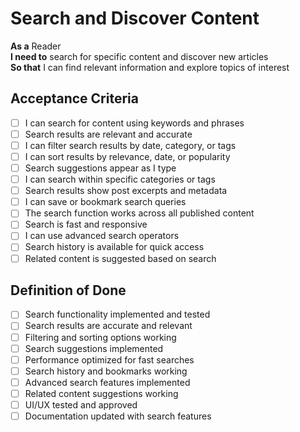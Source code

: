 # Search and Discover Content

**As a** Reader  
**I need to** search for specific content and discover new articles  
**So that** I can find relevant information and explore topics of interest

## Acceptance Criteria
- [ ] I can search for content using keywords and phrases
- [ ] Search results are relevant and accurate
- [ ] I can filter search results by date, category, or tags
- [ ] I can sort results by relevance, date, or popularity
- [ ] Search suggestions appear as I type
- [ ] I can search within specific categories or tags
- [ ] Search results show post excerpts and metadata
- [ ] I can save or bookmark search queries
- [ ] The search function works across all published content
- [ ] Search is fast and responsive
- [ ] I can use advanced search operators
- [ ] Search history is available for quick access
- [ ] Related content is suggested based on search

## Definition of Done
- [ ] Search functionality implemented and tested
- [ ] Search results are accurate and relevant
- [ ] Filtering and sorting options working
- [ ] Search suggestions implemented
- [ ] Performance optimized for fast searches
- [ ] Search history and bookmarks working
- [ ] Advanced search features implemented
- [ ] Related content suggestions working
- [ ] UI/UX tested and approved
- [ ] Documentation updated with search features

